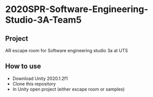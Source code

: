 # 2020SPR-Software-Engineering-Studio-3A-Team5
## Project
AR escape room for Software engineering studio 3a at UTS


## How to use
* Download Unity 2020.1.2f1
* Clone this repository
* In Unity open project (either escape room or samples)

